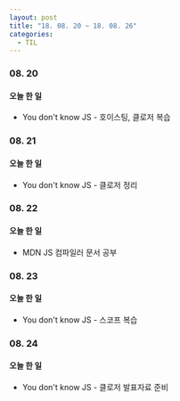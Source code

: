 ```yaml
---
layout: post
title: "18. 08. 20 ~ 18. 08. 26"
categories:
  - TIL
---
```


### 08. 20
#### 오늘 한 일
- You don't know JS - 호이스팅, 클로저 복습

### 08. 21
#### 오늘 한 일
- You don't know JS - 클로저 정리

### 08. 22
#### 오늘 한 일
- MDN JS 컴파일러 문서 공부

### 08. 23
#### 오늘 한 일
- You don't know JS - 스코프 복습

### 08. 24
#### 오늘 한 일
- You don't know JS - 클로저 발표자료 준비
